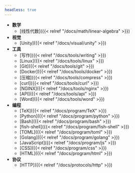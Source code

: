 ```yaml
---
headless: true
---
```


- **数学**
  - [线性代数]({{< relref "/docs/math/linear-algebra" >}})
- **视觉**
  - [Unity]({{< relref "/docs/visual/unity" >}})
- **工具**
  - [写作]({{< relref "/docs/tools/writing" >}})
  - [Linux]({{< relref "/docs/tools/linux" >}})
  - [Git]({{< relref "/docs/tools/git" >}})
  - [Docker]({{< relref "/docs/tools/docker" >}})
  - [压缩]({{< relref "/docs/tools/compress" >}})
  - [curl]({{< relref "/docs/tools/curl" >}})
  - [NGINX]({{< relref "/docs/tools/nginx" >}})
  - [API]({{< relref "/docs/tools/api" >}})
  - [Word]({{< relref "/docs/tools/word" >}})
- **编程**
  - [TeX]({{< relref "/docs/program/TeX" >}})
  - [Python]({{< relref "/docs/program/python" >}})
  - [Bash]({{< relref "/docs/program/bash" >}})
  - [fish-shell]({{< relref "/docs/program/fish-shell" >}})
  - [TOML]({{< relref "/docs/program/toml" >}})
  - [Golang]({{< relref "/docs/program/golang" >}})
  - [JavaScript]({{< relref "/docs/program/js" >}})
  - [CSS]({{< relref "/docs/program/css" >}})
  - [HTML]({{< relref "/docs/program/html" >}})
- **协议**
  - [HTTP]({{< relref "/docs/protocols/http" >}})
